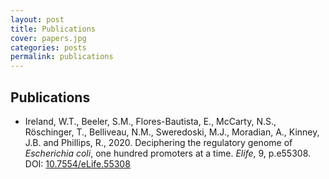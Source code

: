 ```yaml
---
layout: post
title: Publications
cover: papers.jpg
categories: posts
permalink: publications
---
```


## Publications
- Ireland, W.T., Beeler, S.M., Flores-Bautista, E., McCarty, N.S., Röschinger, T., Belliveau, N.M., Sweredoski, M.J., Moradian, A., Kinney, J.B. and Phillips, R., 2020. Deciphering the regulatory genome of *Escherichia coli*, one hundred promoters at a time. *Elife*, 9, p.e55308. DOI: [10.7554/eLife.55308](https://doi.org/10.7554/eLife.55308)